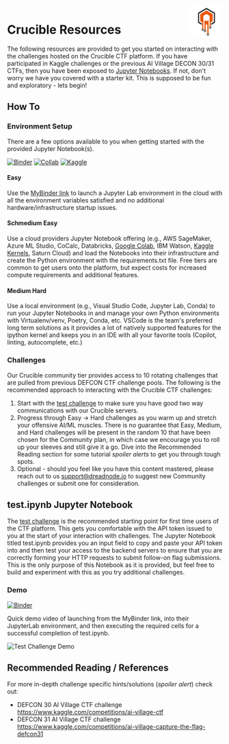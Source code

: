 <!-- This works while repo is private -->
<a href="https://crucible.dreadnode.io">
    <img src="media_collateral/crucible_logo/crucible-icon-dark-transparent.png" alt="Crucible logo" title="Crucible" align="right" style="width:75px" />
</a>

# Crucible Resources

The following resources are provided to get you started on interacting with the challenges hosted on the Crucible CTF platform. If you have participated in Kaggle challenges or the previous AI Village DECON 30/31 CTFs, then you have been exposed to [Jupyter Notebooks](https://jupyter-notebook.readthedocs.io/en/stable/notebook.html). If not, don't worry we have you covered with a starter kit. This is supposed to be fun and exploratory - lets begin!

## How To

### Environment Setup

There are a few options available to you when getting started with the provided Jupyter Notebook(s).

[![Binder](https://mybinder.org/badge_logo.svg)](https://mybinder.org/v2/gh/dreadnode/crucible-resources/main) [![Collab](https://colab.research.google.com/assets/colab-badge.svg)](https://colab.research.google.com/github/dreadnode/crucible-resources/blob/main/test.ipynb) [![Kaggle](https://kaggle.com/static/images/open-in-kaggle.svg)](https://kaggle.com/kernels/welcome?src=https://github.com/dreadnode/crucible-resources/blob/main/test.ipynb)

#### Easy
Use the [MyBinder link](https://mybinder.org/v2/gh/dreadnode/crucible-resources/main) to launch a Jupyter Lab environment in the cloud with all the environment variables satisfied and no additional hardware/infrastructure startup issues.

#### Schmedium Easy
Use a cloud providers Jupyter Notebook offering (e.g., AWS SageMaker, Azure ML Studio, CoCalc, Databricks, [Google Colab](https://colab.research.google.com/github/dreadnode/crucible-resources/blob/main/test.ipynb), IBM Watson, [Kaggle Kernels](https://kaggle.com/kernels/welcome?src=https://github.com/dreadnode/crucible-resources/blob/main/test.ipynb), Saturn Cloud) and load the Notebooks into their infrastructure and create the Python environment with the requirements.txt file. Free tiers are common to get users onto the platform, but expect costs for increased compute requirements and additional features.

#### Medium Hard
Use a local environment (e.g., Visual Studio Code, Jupyter Lab, Conda) to run your Jupyter Notebooks in and manage your own Python environments with Virtualenv/venv, Poetry, Conda, etc. VSCode is the team's preferred long term solutions as it provides a lot of natively supported features for the ipython kernel and keeps you in an IDE with all your favorite tools (Copilot, linting, autocomplete, etc.)

### Challenges

Our Crucible community tier provides access to 10 rotating challenges that are pulled from previous DEFCON CTF challenge pools. The following is the recommended approach to interacting with the Crucible CTF challenges:

1. Start with the [test challenge](/test-challenge) to make sure you have good two way communications with our Crucible servers.
2. Progress through Easy -> Hard challenges as you warm up and stretch your offensive AI/ML muscles. There is no guarantee that Easy, Medium, and Hard challenges will be present in the random 10 that have been chosen for the Community plan, in which case we encourage you to roll up your sleeves and still give it a go. Dive into the Recommended Reading section for some tutorial *spoiler alerts* to get you through tough spots.
3. Optional - should you feel like you have this content mastered, please reach out to us <support@dreadnode.io> to suggest new Community challenges or submit one for consideration.

## test.ipynb Jupyter Notebook

The [test challenge](/test-challenge) is the recommended starting point for first time users of the CTF platform. This gets you comfortable with the API token issued to you at the start of your interaction with challenges. The Jupyter Notebook titled test.ipynb provides you an input field to copy and paste your API token into and then test your access to the backend servers to ensure that you are correctly forming your HTTP requests to submit follow-on flag submissions. This is the only purpose of this Notebook as it is provided, but feel free to build and experiment with this as you try additional challenges.

### Demo

[![Binder](https://mybinder.org/badge_logo.svg)](https://mybinder.org/v2/gh/dreadnode/crucible-resources/main)

Quick demo video of launching from the MyBinder link, into their JupyterLab environment, and then executing the required cells for a successful completion of test.ipynb.

<img src="./media_collateral/demo_vids/test_challenge_demo.gif" alt="Test Challenge Demo">

## Recommended Reading / References

 For more in-depth challenge specific hints/solutions (*spoiler alert*) check out:

* DEFCON 30 AI Village CTF challenge <https://www.kaggle.com/competitions/ai-village-ctf>
* DEFCON 31 AI Village CTF challenge <https://www.kaggle.com/competitions/ai-village-capture-the-flag-defcon31>
